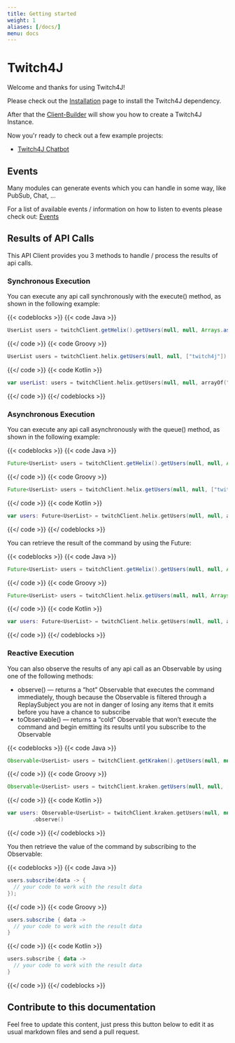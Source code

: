 ```yaml
---
title: Getting started
weight: 1
aliases: [/docs/]
menu: docs
---
```


# Twitch4J

Welcome and thanks for using Twitch4J!

Please check out the [Installation](./installation) page to install the Twitch4J dependency.

After that the [Client-Builder](./client-builder) will show you how to create a Twitch4J Instance.

Now you'r ready to check out a few example projects:

* [Twitch4J Chatbot](https://github.com/twitch4j/twitch4j-chatbot)

## Events

Many modules can generate events which you can handle in some way, like PubSub, Chat, ...

For a list of available events / information on how to listen to events please check out: [Events](../events)

## Results of API Calls

This API Client provides you 3 methods to handle / process the results of api calls.

### Synchronous Execution

You can execute any api call synchronously with the execute() method, as shown in the following example:

{{< codeblocks >}}
{{< code Java >}}
```java
UserList users = twitchClient.getHelix().getUsers(null, null, Arrays.asList("twitch4j")).execute();
```
{{</ code >}}
{{< code Groovy >}}
```groovy
UserList users = twitchClient.helix.getUsers(null, null, ["twitch4j"]).execute();
```
{{</ code >}}
{{< code Kotlin >}}
```kotlin
var userList: users = twitchClient.helix.getUsers(null, null, arrayOf("twitch4j")).execute();
```
{{</ code >}}
{{</ codeblocks >}}

### Asynchronous Execution

You can execute any api call asynchronously with the queue() method, as shown in the following example:

{{< codeblocks >}}
{{< code Java >}}
```java
Future<UserList> users = twitchClient.getHelix().getUsers(null, null, Arrays.asList("twitch4j")).queue();
```
{{</ code >}}
{{< code Groovy >}}
```groovy
Future<UserList> users = twitchClient.helix.getUsers(null, null, ["twitch4j"]).queue()
```
{{</ code >}}
{{< code Kotlin >}}
```kotlin
var users: Future<UserList> = twitchClient.helix.getUsers(null, null, arrayOf("twitch4j")).queue()
```
{{</ code >}}
{{</ codeblocks >}}

You can retrieve the result of the command by using the Future:

{{< codeblocks >}}
{{< code Java >}}
```java
Future<UserList> users = twitchClient.getHelix().getUsers(null, null, Arrays.asList("twitch4j")).queue();
```
{{</ code >}}
{{< code Groovy >}}
```groovy
Future<UserList> users = twitchClient.helix.getUsers(null, null, Arrays.asList("twitch4j")).queue()
```
{{</ code >}}
{{< code Kotlin >}}
```kotlin
var users: Future<UserList> = twitchClient.helix.getUsers(null, null, arrayOf("twitch4j")).queue()
```
{{</ code >}}
{{</ codeblocks >}}

### Reactive Execution

You can also observe the results of any api call as an Observable by using one of the following methods:

* observe() — returns a “hot” Observable that executes the command immediately, though because the Observable is filtered through a ReplaySubject you are not in danger of losing any items that it emits before you have a chance to subscribe
* toObservable() — returns a “cold” Observable that won’t execute the command and begin emitting its results until you subscribe to the Observable

{{< codeblocks >}}
{{< code Java >}}
```java
Observable<UserList> users = twitchClient.getKraken().getUsers(null, null, Arrays.asList("twitch4j")).observe();
```
{{</ code >}}
{{< code Groovy >}}
```groovy
Observable<UserList> users = twitchClient.kraken.getUsers(null, null, ["twitch4j"]).observe()
```
{{</ code >}}
{{< code Kotlin >}}
```kotlin
var users: Observable<UserList> = twitchClient.kraken.getUsers(null, null, arrayOf("twitch4j"))
        .observe()
```
{{</ code >}}
{{</ codeblocks >}}

You then retrieve the value of the command by subscribing to the Observable:

{{< codeblocks >}}
{{< code Java >}}
```java
users.subscribe(data -> {
  // your code to work with the result data
});
```
{{</ code >}}
{{< code Groovy >}}
```groovy
users.subscribe { data ->
  // your code to work with the result data
}
```
{{</ code >}}
{{< code Kotlin >}}
```kotlin
users.subscribe { data ->
  // your code to work with the result data
}
```
{{</ code >}}
{{</ codeblocks >}}

## Contribute to this documentation

Feel free to update this content, just press this button below to edit it as usual markdown files and send a pull request.
